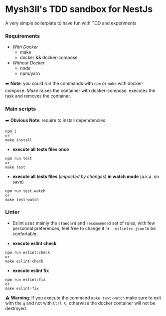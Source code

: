 # Mysh3ll's TDD sandbox for NestJs

A very simple boilerplate to have fun with TDD and experiments

### Requirements

- _With Docker_
    - make
    - docker && docker-compose
- _Without Docker_
    - node
    - npm/yarn

:arrow_right: **Note**: you could run the commands with `npm` or `make` with docker-compose. _Make_ raises the container with docker-compose, executes the task and removes the container.

### Main scripts

:arrow_right: **Obvious Note**: require to install dependencies
```shell
npm i
or
make install
```

- **execute all tests files once** 
```shell
npm run test
or
make test
```

- **execute all tests files** (_impacted by changes_) **in watch mode** (a.k.a. on save) 
```shell
npm run test:watch
or
make test-watch
```

### Linter

- Eslint uses mainly the `standard` and `recommended` set of rules, with few personnal preferences, feel free to change it in : `.eslintrc.json` to be confortable.

- **execute eslint check** 
```shell
npm run eslint:check
or
make eslint-check
```

- **execute eslint fix** 
```shell
npm run eslint:fix
or
make eslint-fix
```

:warning: **Warning**: If you execute the command `make test-watch` make sure to exit with the `q` and not with `Ctrl C`, otherwise the docker container will not be destroyed.
